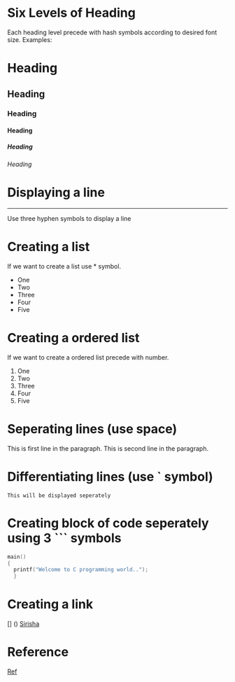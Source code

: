 # Six Levels of Heading
Each heading level precede with hash symbols according to desired font size.
Examples: 
# Heading
## Heading
### Heading
#### Heading
##### Heading
###### Heading
# Displaying a line
---
Use three hyphen symbols to display a line
# Creating a list
If we want to create a list use * symbol.
* One
* Two
* Three
* Four
* Five
# Creating a ordered list
If we want to create a ordered list precede with number.
1. One
2. Two
3. Three
4. Four
5. Five
# Seperating lines (use space)
This is first line in the paragraph. 
This is second line in the paragraph.
# Differentiating lines (use ` symbol)
`This will be displayed seperately`

# Creating block of code seperately using 3 ``` symbols

```C function
main()
{
  printf("Welcome to C programming world..");
  }
  ```
# Creating a link
[<name>] (<Name of URL>)
 [Sirisha](https://Sirishakrishna.github.io)

# Reference
[Ref](https://guides.github.com/features/mastering-markdown/#what)

  

